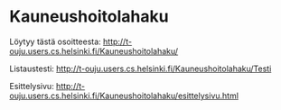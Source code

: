 # Kauneushoitolahaku

Löytyy tästä osoitteesta:
http://t-ouju.users.cs.helsinki.fi/Kauneushoitolahaku/

Listaustesti:
http://t-ouju.users.cs.helsinki.fi/Kauneushoitolahaku/Testi

Esittelysivu:
http://t-ouju.users.cs.helsinki.fi/Kauneushoitolahaku/esittelysivu.html

